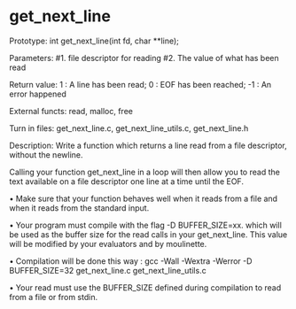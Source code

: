 # get_next_line

Prototype: int get_next_line(int fd, char **line);

Parameters: #1. file descriptor for reading #2. The value of what has been read 

Return value: 1 : A line has been read; 0 : EOF has been reached; -1 : An error happened

External functs: read, malloc, free

Turn in files: get_next_line.c, get_next_line_utils.c, get_next_line.h

Description: Write a function which returns a line read from a file descriptor, without the newline.

Calling your function get_next_line in a loop will then allow you to read the text available on a file descriptor one line at a time until the EOF.

• Make sure that your function behaves well when it reads from a file and when it
reads from the standard input.

• Your program must compile with the flag -D BUFFER_SIZE=xx. which will be used
as the buffer size for the read calls in your get_next_line. This value will be
modified by your evaluators and by moulinette.

• Compilation will be done this way : gcc -Wall -Wextra -Werror -D BUFFER_SIZE=32
get_next_line.c get_next_line_utils.c

• Your read must use the BUFFER_SIZE defined during compilation to read from
a file or from stdin.
